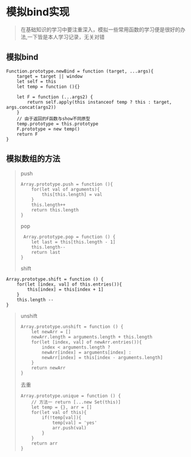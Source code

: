 # 模拟bind实现

> 在基础知识的学习中要注重深入，模拟一些常用函数的学习便是很好的办法,一下皆是本人学习记录，无关对错

## 模拟bind

```text
Function.prototype.newBind = function (target, ...args){
    target = target || window
    let self = this
    let temp = function (){}

    let F = function (...args2) {
        return self.apply(this instanceof temp ? this : target, args.concat(args2))
    }
    // 由于返回的F函数与show不同原型
    temp.prototype = this.prototype
    F.prototype = new temp()
    return F
}
```

## 模拟数组的方法

> push
>
> ```text
> Array.prototype.push = function (){
>     for(let val of arguments){
>         this[this.length] = val
>     }
>     this.length++
>     return this.length
> }
> ```
>
> pop
>
> ```text
>  Array.prototype.pop = function () {
>     let last = this[this.length - 1]
>     this.length--
>     return last
> }
> ```
>
> shift

```text
Array.prototype.shift = function () {
    for(let [index, val] of this.entries()){
        this[index] = this[index + 1]
    }
    this.length --
}
```

> unshift
>
> ```text
> Array.prototype.unshift = function () {
>     let newArr = []
>     newArr.length = arguments.length + this.length
>     for(let [index, val] of newArr.entries()){
>         index < arguments.length ?
>         newArr[index] = arguments[index] : 
>         newArr[index] = this[index - arguments.length]
>     }
>     return newArr
> }
> ```
>
> 去重
>
> ```text
> Array.prototype.unique = function () {
>     // 方法一 return [...new Set(this)]
>     let temp = {}, arr = []
>     for(let val of this){
>         if(!temp[val]){
>             temp[val] = 'yes'
>             arr.push(val)
>         }
>     }
>     return arr
> }
> ```

